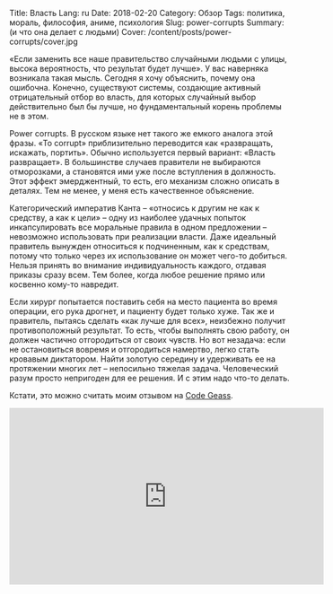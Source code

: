 Title: Власть
Lang: ru
Date: 2018-02-20
Category: Обзор
Tags: политика, мораль, философия, аниме, психология
Slug: power-corrupts
Summary: (и что она делает с людьми)
Cover: /content/posts/power-corrupts/cover.jpg

«Если заменить все наше правительство случайными людьми с улицы, высока вероятность, что результат будет лучше». У вас наверняка возникала такая мысль. Сегодня я хочу объяснить, почему она ошибочна. Конечно, существуют системы, создающие активный отрицательный отбор во власть, для которых случайный выбор действительно был бы лучше, но фундаментальный корень проблемы не в этом. 

Power corrupts. В русском языке нет такого же емкого аналога этой фразы. «To corrupt» приблизительно переводится как «развращать, искажать, портить». Обычно используется первый вариант: «Власть развращает». В большинстве случаев правители не выбираются отморозками, а становятся ими уже после вступления в должность. Этот эффект эмерджентный, то есть, его механизм сложно описать в деталях. Тем не менее, у меня есть качественное объяснение. 

Категорический императив Канта – «относись к другим не как к средству, а как к цели» – одну из наиболее удачных попыток инкапсулировать все моральные правила в одном предложении – невозможно использовать при реализации власти. Даже идеальный правитель вынужден относиться к подчиненным, как к средствам, потому что только через их использование он может чего-то добиться. Нельзя принять во внимание индивидуальность каждого, отдавая приказы сразу всем. Тем более, когда любое решение прямо или косвенно кому-то навредит. 

Если хирург попытается поставить себя на место пациента во время операции, его рука дрогнет, и пациенту будет только хуже. Так же и правитель, пытаясь сделать «как лучше для всех», неизбежно получит противоположный результат. То есть, чтобы выполнять свою работу, он должен частично отгородиться от своих чувств. Но вот незадача: если не остановиться вовремя и отгородиться намертво, легко стать кровавым диктатором. Найти золотую середину и удерживать ее на протяжении многих лет – непосильно тяжелая задача. Человеческий разум просто непригоден для ее решения. И с этим надо что-то делать.

Кстати, это можно считать моим отзывом на [Code Geass](https://shikimori.org/animes/1575-code-geass).

<iframe width="560" height="315" src="https://www.youtube.com/embed/PVgC8ZpaRDw" frameborder="0" allow="autoplay; encrypted-media" allowfullscreen></iframe>